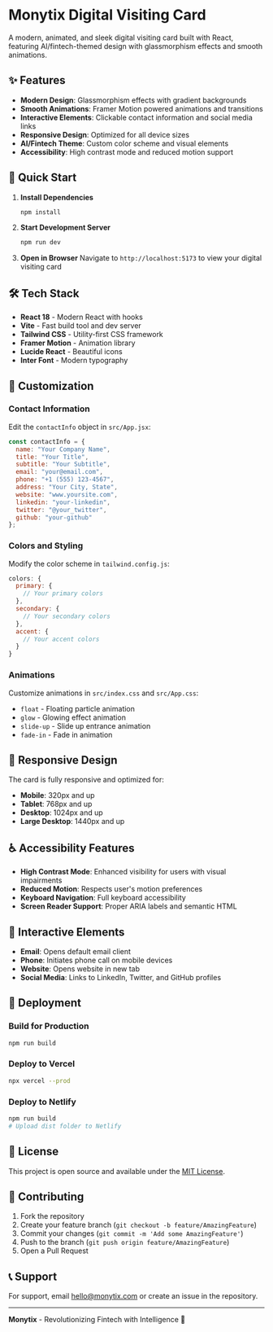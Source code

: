 # Monytix Digital Visiting Card

A modern, animated, and sleek digital visiting card built with React, featuring AI/fintech-themed design with glassmorphism effects and smooth animations.

## ✨ Features

- **Modern Design**: Glassmorphism effects with gradient backgrounds
- **Smooth Animations**: Framer Motion powered animations and transitions
- **Interactive Elements**: Clickable contact information and social media links
- **Responsive Design**: Optimized for all device sizes
- **AI/Fintech Theme**: Custom color scheme and visual elements
- **Accessibility**: High contrast mode and reduced motion support

## 🚀 Quick Start

1. **Install Dependencies**
   ```bash
   npm install
   ```

2. **Start Development Server**
   ```bash
   npm run dev
   ```

3. **Open in Browser**
   Navigate to `http://localhost:5173` to view your digital visiting card

## 🛠️ Tech Stack

- **React 18** - Modern React with hooks
- **Vite** - Fast build tool and dev server
- **Tailwind CSS** - Utility-first CSS framework
- **Framer Motion** - Animation library
- **Lucide React** - Beautiful icons
- **Inter Font** - Modern typography

## 🎨 Customization

### Contact Information
Edit the `contactInfo` object in `src/App.jsx`:

```javascript
const contactInfo = {
  name: "Your Company Name",
  title: "Your Title",
  subtitle: "Your Subtitle",
  email: "your@email.com",
  phone: "+1 (555) 123-4567",
  address: "Your City, State",
  website: "www.yoursite.com",
  linkedin: "your-linkedin",
  twitter: "@your_twitter",
  github: "your-github"
};
```

### Colors and Styling
Modify the color scheme in `tailwind.config.js`:

```javascript
colors: {
  primary: {
    // Your primary colors
  },
  secondary: {
    // Your secondary colors
  },
  accent: {
    // Your accent colors
  }
}
```

### Animations
Customize animations in `src/index.css` and `src/App.css`:

- `float` - Floating particle animation
- `glow` - Glowing effect animation
- `slide-up` - Slide up entrance animation
- `fade-in` - Fade in animation

## 📱 Responsive Design

The card is fully responsive and optimized for:
- **Mobile**: 320px and up
- **Tablet**: 768px and up
- **Desktop**: 1024px and up
- **Large Desktop**: 1440px and up

## ♿ Accessibility Features

- **High Contrast Mode**: Enhanced visibility for users with visual impairments
- **Reduced Motion**: Respects user's motion preferences
- **Keyboard Navigation**: Full keyboard accessibility
- **Screen Reader Support**: Proper ARIA labels and semantic HTML

## 🎯 Interactive Elements

- **Email**: Opens default email client
- **Phone**: Initiates phone call on mobile devices
- **Website**: Opens website in new tab
- **Social Media**: Links to LinkedIn, Twitter, and GitHub profiles

## 🚀 Deployment

### Build for Production
```bash
npm run build
```

### Deploy to Vercel
```bash
npx vercel --prod
```

### Deploy to Netlify
```bash
npm run build
# Upload dist folder to Netlify
```

## 📄 License

This project is open source and available under the [MIT License](LICENSE).

## 🤝 Contributing

1. Fork the repository
2. Create your feature branch (`git checkout -b feature/AmazingFeature`)
3. Commit your changes (`git commit -m 'Add some AmazingFeature'`)
4. Push to the branch (`git push origin feature/AmazingFeature`)
5. Open a Pull Request

## 📞 Support

For support, email hello@monytix.com or create an issue in the repository.

---

**Monytix** - Revolutionizing Fintech with Intelligence 🚀